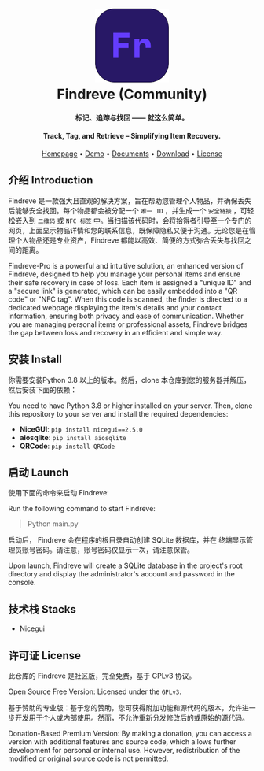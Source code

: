 <!--
 * @Author: 于小丘 海枫
 * @Date: 2024-11-29 20:06:02
 * @LastEditors: Yuerchu admin@yuxiaoqiu.cn
 * @LastEditTime: 2024-11-29 20:28:54
 * @FilePath: /Findreve/README.md
 * @Description: Findreve
 * 
 * Copyright (c) 2018-2024 by 于小丘Yuerchu, All Rights Reserved. 
-->

<h1 align="center">
  <br>
  <a href="https://find.yxqi.cn" alt="logo" ><img src="./static/Findreve.png" width="150"/></a>
  <br>
  Findreve (Community)
  <br>
</h1>
<h4 align="center">标记、追踪与找回 —— 就这么简单。</h4>
<h4 align="center">Track, Tag, and Retrieve – Simplifying Item Recovery.</h4>

<p align="center">
  <a href="https://www.yxqi.cn">Homepage</a> •
  <a href="https://find.yxqi.cn">Demo</a> •
  <a href="https://findreve.yxqi.cn">Documents</a> •
  <a href="https://github.com/Findreve/Findreve/releases">Download</a> •
  <a href="#License">License</a>
</p>

## 介绍 Introduction
Findreve 是一款强大且直观的解决方案，旨在帮助您管理个人物品，并确保丢失后能够安全找回。每个物品都会被分配一个 `唯一 ID` ，并生成一个 `安全链接` ，可轻松嵌入到 `二维码` 或 `NFC 标签` 中。当扫描该代码时，会将拾得者引导至一个专门的网页，上面显示物品详情和您的联系信息，既保障隐私又便于沟通。无论您是在管理个人物品还是专业资产，Findreve 都能以高效、简便的方式弥合丢失与找回之间的距离。

Findreve-Pro is a powerful and intuitive solution, an enhanced version of Findreve, designed
to help you manage your personal items and ensure their safe recovery in case of loss. Each
item is assigned a "unique ID" and a "secure link" is generated, which can be easily embedded
into a "QR code" or "NFC tag". When this code is scanned, the finder is directed to a
dedicated webpage displaying the item's details and your contact information, ensuring both
privacy and ease of communication. Whether you are managing personal items or professional
assets, Findreve bridges the gap between loss and recovery in an efficient and simple way.

## 安装 Install
你需要安装Python 3.8 以上的版本。然后，clone 本仓库到您的服务器并解压，然后安装下面的依赖：

You need to have Python 3.8 or higher installed on your server. Then, clone this repository
to your server and install the required dependencies:

- **NiceGUI**: `pip install nicegui==2.5.0`
- **aiosqlite**: `pip install aiosqlite`
- **QRCode**: `pip install QRCode`

## 启动 Launch
使用下面的命令来启动 Findreve:

Run the following command to start Findreve:
> Python main.py

启动后， Findreve 会在程序的根目录自动创建 SQLite 数据库，并在
终端显示管理员账号密码。请注意，账号密码仅显示一次，请注意保管。

Upon launch, Findreve will create a SQLite database in the project's root directory and
display the administrator's account and password in the console.

## 技术栈 Stacks
- Nicegui

## 许可证 License
此仓库的 Findreve 是社区版，完全免费，基于 GPLv3 协议。

Open Source Free Version: Licensed under the `GPLv3`.

基于赞助的专业版：基于您的赞助，您可获得附加功能和源代码的版本，允许进一步开发用于个人或内部使用。然而，不允许重新分发修改后的或原始的源代码。

Donation-Based Premium Version: By making a donation, you can access a version with additional features and source code, which allows further development for personal or internal use. However, redistribution of the modified or original source code is not permitted.